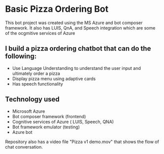 # Basic Pizza Ordering Bot

This bot project was created using the MS Azure and bot composer framework. It also has LUIS, QnA, and Speech integration which are some of the ocgmitive services of Azure

## I build a pizza ordering chatbot that can do the following:
- Use Language Understanding to understand the user input and ultimately order a pizza
- Display pizza menu using adaptive cards
- Has speech functionality

## Technology used

- Microsoft Azure
- Bot composer framework (frontend)
- Cognitive services of Azure ( LUIS, Speech, QNA)
- Bot framework emulator (testing)
- Azure bot

Repository also has a video file "Pizza v1 demo.mov" that shows the flow of chat conversation.
